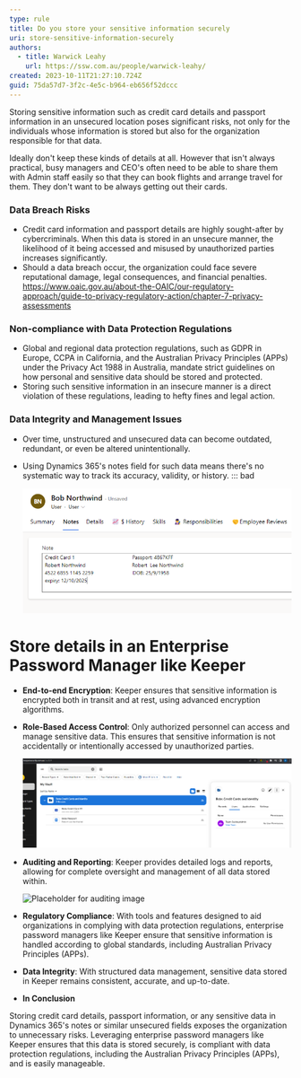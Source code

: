 ```yaml
---
type: rule
title: Do you store your sensitive information securely
uri: store-sensitive-information-securely
authors:
  - title: Warwick Leahy
    url: https://ssw.com.au/people/warwick-leahy/
created: 2023-10-11T21:27:10.724Z
guid: 75da57d7-3f2c-4e5c-b964-eb656f52dccc
---
```

Storing sensitive information such as credit card details and passport information in an unsecured location poses significant risks, not only for the individuals whose information is stored but also for the organization responsible for that data.

Ideally don't keep these kinds of details at all.  However that isn't always practical, busy managers and CEO's often need to be able to share them with Admin staff easily so that they can book flights and arrange travel for them.  They don't want to be always getting out their cards.         

<!--endintro-->

### **Data Breach Risks**

* Credit card information and passport details are highly sought-after by cybercriminals. When this data is stored in an unsecure manner, the likelihood of it being accessed and misused by unauthorized parties increases significantly.
* Should a data breach occur, the organization could face severe reputational damage, legal consequences, and financial penalties. https://www.oaic.gov.au/about-the-OAIC/our-regulatory-approach/guide-to-privacy-regulatory-action/chapter-7-privacy-assessments

### **Non-compliance with Data Protection Regulations**

* Global and regional data protection regulations, such as GDPR in Europe, CCPA in California, and the Australian Privacy Principles (APPs) under the Privacy Act 1988 in Australia, mandate strict guidelines on how personal and sensitive data should be stored and protected.
* Storing such sensitive information in an insecure manner is a direct violation of these regulations, leading to hefty fines and legal action. 

### **Data Integrity and Management Issues**

* Over time, unstructured and unsecured data can become outdated, redundant, or even be altered unintentionally.
* Using Dynamics 365's notes field for such data means there's no systematic way to track its accuracy, validity, or history.
  ::: bad


  ![Figure: Bad Example - Storing sensitive data in Dynamics 365's  | Notes is insecure](bad-example-crm-notesfield.png)



# **Store details in an Enterprise Password Manager like Keeper**

* **End-to-end Encryption**: Keeper ensures that sensitive information is encrypted both in transit and at rest, using advanced encryption algorithms.
* **Role-Based Access Control**: Only authorized personnel can access and manage sensitive data. This ensures that sensitive information is not accidentally or intentionally accessed by unauthorized parties.

   

  ![Figure: Good Example - Role based access to sensitive data](keeper-goodexample-sharing.png)
* **Auditing and Reporting**: Keeper provides detailed logs and reports, allowing for complete oversight and management of all data stored within.

   ![Placeholder for auditing image](path_to_image/auditing.jpg)
* **Regulatory Compliance**: With tools and features designed to aid organizations in complying with data protection regulations, enterprise password managers like Keeper ensure that sensitive information is handled according to global standards, including Australian Privacy Principles (APPs).
* **Data Integrity**: With structured data management, sensitive data stored in Keeper remains consistent, accurate, and up-to-date.
* **In Conclusion**

Storing credit card details, passport information, or any sensitive data in Dynamics 365's notes or similar unsecured fields exposes the organization to unnecessary risks. Leveraging enterprise password managers like Keeper ensures that this data is stored securely, is compliant with data protection regulations, including the Australian Privacy Principles (APPs), and is easily manageable.